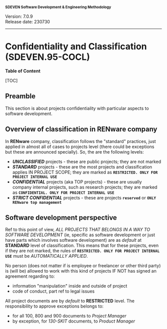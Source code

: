 <small>**SDEVEN Software Development & Engineering Methodology**</small>

Version: 7.0.9<br>
Release date: 230730

***

# Confidentiality and Classification (SDEVEN.95-COCL)

**Table of Content**

[TOC]






## Preamble

This section is about projects confidentiality with particular aspects to software development.

## Overview of classification in RENware company

In **RENware** company, classification follows the "standard" practices, just applied in almost all of cases to projects level (there could be exceptions but these are announced specially). So, the are the following levels:

* ***UNCLASSIFIED*** projects - these are public projects; they are not marked
* ***STANDARD*** projects - these are the most projects and classification applies IN PROJECT SCOPE; they are marked as **`RESTRICTED. ONLY FOR PROJECT INTERNAL USE`**
* ***CONFIDENTIAL*** projects (aka TOP projects) - these are usually company internal projects, such as research projects; they are marked as **`CONFIDENTIAL. ONLY FOR PROJECT INTERNAL USE`**
* ***STRICT CONFIDENTIAL*** projects - these are projects **`reserved`** or **`ONLY RENware top management`**




## Software development perspective

Ref to this point of view, *ALL PROJECTS THAT BELONGS IN A WAY TO SOFTWARE DEVELOPMENT* (ie, specific as software development or just  have parts which involves software development) are as _default_ at **STANDARD** level of classification. This means that for these projects, even if they are not marked, the rules of **`RESTRICTED. ONLY FOR PROJECT INTERNAL USE`** must be *AUTOMATICALLY APPLIED*.


No person (does not matter if is employee or freelancer or other third party) is (will be) allowed to work with this kind of projects IF NOT has signed an agreement regarding to:

* information "manipulation" inside and outside of project
* code of conduct, part ref to legal issues


All project documents are by _default_ to **RESTRICTED** level. The responsibility to approve exceptions belongs to:

* for all 100, 800 and 900 documents to *Project Manager*
* by exception, for *130-SKIT* documents, to *Product Manager*

